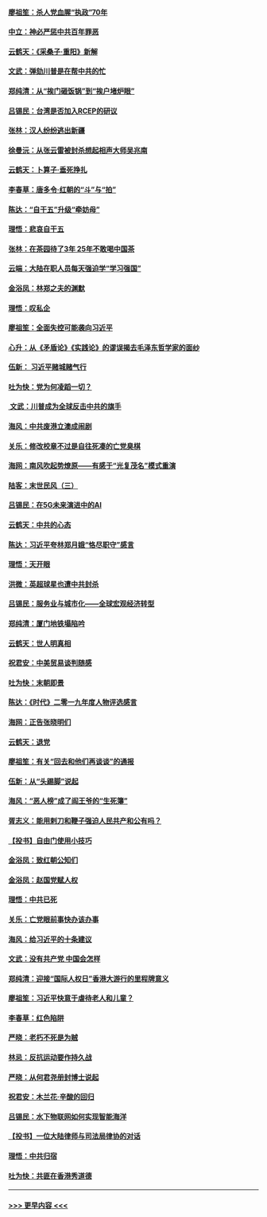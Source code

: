 #### [廖祖笙：杀人党血腥“执政”70年](../pages/nsc993/n11745144.md?t=12260011) 
#### [中立：神必严惩中共百年罪恶](../pages/nsc993/n11744970.md?t=12260011) 
#### [云鹤天：《采桑子‧重阳》新解](../pages/nsc993/n11744948.md?t=12260011) 
#### [文武：弹劾川普是在帮中共的忙](../pages/nsc993/n11744758.md?t=12260011) 
#### [郑纯清：从“挨门砸饭锅”到“挨户堵炉眼”](../pages/nsc993/n11744745.md?t=12260011) 
#### [吕锡民：台湾是否加入RCEP的研议](../pages/nsc993/n11744701.md?t=12260011) 
#### [张林：汉人纷纷逃出新疆](../pages/nsc993/n11743530.md?t=12260011) 
#### [徐曼沅：从张云雷被封杀想起相声大师吴兆南](../pages/nsc993/n11741816.md?t=12260011) 
#### [云鹤天：卜算子‧垂死挣扎](../pages/nsc993/n11739956.md?t=12260011) 
#### [李春草：唐多令‧红朝的“斗”与“拍”](../pages/nsc993/n11739830.md?t=12260011) 
#### [陈达：“自干五”升级“牵妨母”](../pages/nsc993/n11739724.md?t=12260011) 
#### [理悟：悲哀自干五](../pages/nsc993/n11739547.md?t=12260011) 
#### [张林：在茶园待了3年 25年不敢喝中国茶](../pages/nsc993/n11739240.md?t=12260011) 
#### [云端：大陆在职人员每天强迫学“学习强国”](../pages/nsc993/n11738735.md?t=12260011) 
#### [金浴凤：林郑之夫的渊默](../pages/nsc993/n11737735.md?t=12260011) 
#### [理悟：叹私企](../pages/nsc993/n11737715.md?t=12260011) 
#### [廖祖笙：全面失控可能袭向习近平](../pages/nsc993/n11737704.md?t=12260011) 
#### [心升：从《矛盾论》《实践论》的谬误揭去毛泽东哲学家的面纱](../pages/nsc993/n11736962.md?t=12260011) 
#### [伍新： 习近平赌城赌气行](../pages/nsc993/n11736929.md?t=12260011) 
#### [吐为快：党为何凌蹈一切？](../pages/nsc993/n11736915.md?t=12260011) 
#### [ 文武：川普成为全球反击中共的旗手](../pages/nsc993/n11736882.md?t=12260011) 
#### [海风：中共废港立澳成闹剧](../pages/nsc993/n11735857.md?t=12260011) 
#### [关乐：修改校章不过是自往死凑的亡党臭棋](../pages/nsc993/n11735097.md?t=12260011) 
#### [海网：南风吹起势燎原——有感于“光复茂名”模式重演](../pages/nsc993/n11732308.md?t=12260011) 
#### [陆客：末世民风（三）](../pages/nsc993/n11732211.md?t=12260011) 
#### [吕锡民：在5G未来演进中的AI](../pages/nsc993/n11730010.md?t=12260011) 
#### [云鹤天：中共的心态](../pages/nsc993/n11729906.md?t=12260011) 
#### [陈达：习近平夸林郑月娥“恪尽职守”感言](../pages/nsc993/n11729881.md?t=12260011) 
#### [理悟：天开眼](../pages/nsc993/n11729699.md?t=12260011) 
#### [洪微：英超球星也遭中共封杀](../pages/nsc993/n11727243.md?t=12260011) 
#### [吕锡民：服务业与城市化——全球宏观经济转型](../pages/nsc993/n11725845.md?t=12260011) 
#### [郑纯清：厦门地铁塌陷吟](../pages/nsc993/n11725813.md?t=12260011) 
#### [云鹤天：世人明真相](../pages/nsc993/n11725621.md?t=12260011) 
#### [祝君安：中美贸易谈判随感](../pages/nsc993/n11725609.md?t=12260011) 
#### [吐为快：末朝即景](../pages/nsc993/n11723365.md?t=12260011) 
#### [陈达：《时代》二零一九年度人物评选感言](../pages/nsc993/n11723337.md?t=12260011) 
#### [海网：正告张晓明们](../pages/nsc993/n11723228.md?t=12260011) 
#### [云鹤天：退党](../pages/nsc993/n11723056.md?t=12260011) 
#### [廖祖笙：有关“回去和他们再谈谈”的通报](../pages/nsc993/n11722442.md?t=12260011) 
#### [伍新：从“头踢脚”说起](../pages/nsc993/n11722429.md?t=12260011) 
#### [海风：“恶人榜”成了阎王爷的“生死簿”](../pages/nsc993/n11722272.md?t=12260011) 
#### [胥志义：能用剌刀和鞭子强迫人民共产和公有吗？](../pages/nsc993/n11720569.md?t=12260011) 
#### [【投书】自由门使用小技巧](../pages/nsc993/n11720180.md?t=12260011) 
#### [金浴凤：致红朝公知们](../pages/nsc993/n11720563.md?t=12260011) 
#### [金浴凤：赵国党赋人权](../pages/nsc993/n11720533.md?t=12260011) 
#### [理悟：中共已死](../pages/nsc993/n11720233.md?t=12260011) 
#### [关乐：亡党眼前事快办该办事](../pages/nsc993/n11719160.md?t=12260011) 
#### [海风：给习近平的十条建议](../pages/nsc993/n11717616.md?t=12260011) 
#### [文武：没有共产党 中国会怎样](../pages/nsc993/n11717584.md?t=12260011) 
#### [郑纯清：迎接“国际人权日”香港大游行的里程牌意义](../pages/nsc993/n11717417.md?t=12260011) 
#### [廖祖笙：习近平快意于虐待老人和儿童？](../pages/nsc993/n11715313.md?t=12260011) 
#### [李春草：红色陷阱](../pages/nsc993/n11715029.md?t=12260011) 
#### [严晓：老朽不死是为贼](../pages/nsc993/n11712910.md?t=12260011) 
#### [林忌：反抗运动要作持久战](../pages/nsc993/n11712623.md?t=12260011) 
#### [严晓：从何君尧册封博士说起](../pages/nsc993/n11712465.md?t=12260011) 
#### [祝君安：木兰花·辛酸的回归](../pages/nsc993/n11712381.md?t=12260011) 
#### [吕锡民：水下物联网如何实现智能海洋](../pages/nsc993/n11711158.md?t=12260011) 
#### [【投书】一位大陆律师与司法局律协的对话](../pages/nsc993/n11709675.md?t=12260011) 
#### [理悟：中共归宿](../pages/nsc993/n11710059.md?t=12260011) 
#### [吐为快：共匪在香港秀道德](../pages/nsc993/n11709979.md?t=12260011) 

----
#### [ >>> 更早内容 <<< ](../indexes/nsc993-earlier.md)

